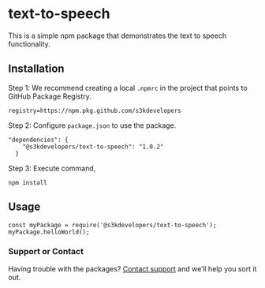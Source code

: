# text-to-speech

This is a simple npm package that demonstrates the text to speech functionality.

## Installation

Step 1:
We recommend creating a local `.npmrc` in the project that points to GitHub Package Registry.
```
registry=https://npm.pkg.github.com/s3kdevelopers
```

Step 2:
Configure `package.json` to use the package.
```
"dependencies": {
    "@s3kdevelopers/text-to-speech": "1.0.2"
  }
```

Step 3:
Execute command,
```
npm install
```

## Usage

```
const myPackage = require('@s3kdevelopers/text-to-speech');
myPackage.helloWorld();
```

### Support or Contact

Having trouble with the packages? [Contact support](mailto:support@s3kdevelopers.com) and we’ll help you sort it out.
